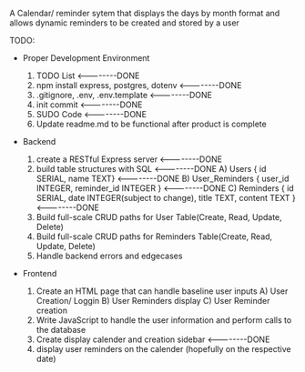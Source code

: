 A Calendar/ reminder sytem that displays the days by month format and allows dynamic reminders to be created and stored by a user

TODO:
- Proper Development Environment
    1) TODO List <--------DONE
    2) npm install express, postgres, dotenv <--------DONE
    3) .gitignore, .env, .env.template <--------DONE
    4) init commit <--------DONE
    5) SUDO Code <--------DONE
    6) Update readme.md to be functional after product is complete

- Backend
    1) create a RESTful Express server <--------DONE
    2) build table structures with SQL <--------DONE
        A) Users { id SERIAL, name TEXT} <--------DONE
        B) User_Reminders { user_id INTEGER, reminder_id INTEGER } <--------DONE
        C) Reminders { id SERIAL, date INTEGER(subject to change), title TEXT, content TEXT } <--------DONE
    3) Build full-scale CRUD paths for User Table(Create, Read, Update, Delete)
    4) Build full-scale CRUD paths for Reminders Table(Create, Read, Update, Delete)
    5) Handle backend errors and edgecases

- Frontend
    1) Create an HTML page that can handle baseline user inputs
        A) User Creation/ Loggin
        B) User Reminders display
        C) User Reminder creation
    2) Write JavaScript to handle the user information and perform calls to the database
    3) Create display calender and creation sidebar <--------DONE
    4) display user reminders on the calender (hopefully on the respective date)
